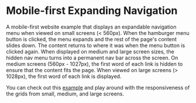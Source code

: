 <h1>Mobile-first Expanding Navigation</h1>

<p>A mobile-first website example that displays an expandable navigation menu when viewed on small screens (< 560px). When the hamburger menu button is clicked, the menu expands and the rest of the page's content slides down. The content returns to where it was when the menu button is clicked again. When displayed on medium and large screen sizes, the hidden nav menu turns into a permanent nav bar across the screen. On medium screens (560px - 1027px), the first word of each link is hidden to ensure that the content fits the page. When viewed on large screens (> 1028px), the first word of each link is displayed.</p>

<p>You can check out this <a href="https://htmlpreview.github.io/?https://github.com/DevJHennessy/Responsive_Design_Navigation/blob/master/ExpandingNavigation/index.html">example</a> and play around with the responsiveness of the grids from small, medium, and large screens.</p>
